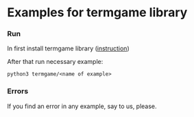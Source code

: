 # Examples for termgame library

### Run

In first install termgame library ([instruction](https://gitflic.ru/project/wchistow/term-game))

After that run necessary example:

```
python3 termgame/<name of example>
```

### Errors

If you find an error in any example, say to us, please.
